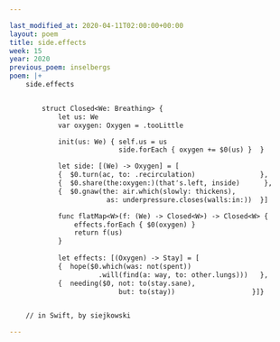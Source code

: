 ```yaml
---

last_modified_at: 2020-04-11T02:00:00+00:00
layout: poem
title: side.effects
week: 15
year: 2020
previous_poem: inselbergs
poem: |+
    side.effects


        struct Closed<We: Breathing> {
            let us: We
            var oxygen: Oxygen = .tooLittle

            init(us: We) { self.us = us
                           side.forEach { oxygen += $0(us) }  }

            let side: [(We) -> Oxygen] = [
            {  $0.turn(ac, to: .recirculation)                },
            {  $0.share(the:oxygen:)(that՚s.left, inside)      },
            {  $0.gnaw(the: air.which(slowly: thickens),
                        as: underpressure.closes(walls:in:))  }]

            func flatMap<W>(f: (We) -> Closed<W>) -> Closed<W> {
                effects.forEach { $0(oxygen) }
                return f(us)
            }
            
            let effects: [(Oxygen) -> Stay] = [
            {  hope($0.which(was: not(spent))
                      .will(find(a: way, to: other.lungs)))   },
            {  needing($0, not: to(stay.sane),
                           but: to(stay))                   }]}


    // in Swift, by siejkowski

---
```

